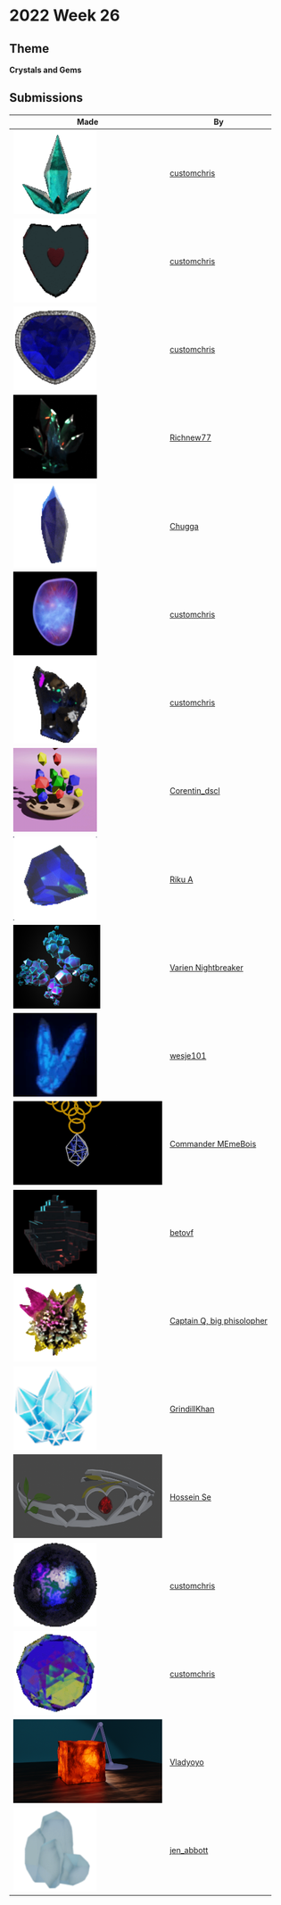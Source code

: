 # 2022 Week 26


## Theme

**Crystals and Gems**


## Submissions

| Made | By |
|------|----|
| <img src="./customchris/6kzr2c.gif" height="150" /> | [customchris](./customchris/) |
| <img src="./customchris/6kzu86.gif" height="150" /> | [customchris](./customchris/) |
| <img src="./customchris/6l01n0.gif" height="150" /> | [customchris](./customchris/) |
| <img src="./Richnew77/Crystal.gif" height="150" /> | [Richnew77](./Richnew77/) |
| <img src="./Chugga/MysteryGem.gif" height="150" /> | [Chugga](./Chugga/) |
| <img src="./customchris/6l3uvw.gif" height="150" /> | [customchris](./customchris/) |
| <img src="./customchris/6l7dwa.gif" height="150" /> | [customchris](./customchris/) |
| <img src="./Corentin_dscl/RAINING-GEMS-108.gif" height="150" /> | [Corentin_dscl](./Corentin_dscl/) |
| <img src="./RikuA/108gemma.gif" height="150" /> | [Riku A](./RikuA/) |
| <img src="./VarienNightbreaker/GemSubmissionpic.png" height="150" /> | [Varien Nightbreaker](./VarienNightbreaker/) |
| <img src="./wesje101/SmallGif.gif" height="150" /> | [wesje101](./wesje101/) |
| <img src="./CommanderMEmeBois/Crystal_necklace.png" height="150" /> | [Commander MEmeBois](./CommanderMEmeBois/) |
| <img src="./betovf/crystal.gif" height="150" /> | [betovf](./betovf/) |
| <img src="./CaptainQ/QuertzsCrystal.gif" height="150" /> | [Captain Q, big phisolopher](./CaptainQ/) |
| <img src="./GrindillKhan/Weekly_Crystals_GrindillKhan.gif" height="150" /> | [GrindillKhan](./GrindillKhan/) |
| <img src="./HosseinSe/untitled6.png" height="150" /> | [Hossein Se](./HosseinSe/) |
| <img src="./customchris/6lk539.gif" height="150" /> | [customchris](./customchris/) |
| <img src="./customchris/6lk6sk.gif" height="150" /> | [customchris](./customchris/) |
| <img src="./Vladyoyo/1656771700775.png" height="150" /> | [Vladyoyo](./Vladyoyo/) |
| <img src="./jen_abbott/jsa-crystal-july2022.gif" height="150" /> | [jen_abbott](./jen_abbott/) |
